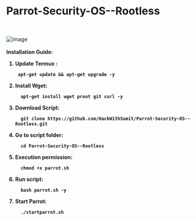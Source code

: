 # Parrot-Security-OS--Rootless
<br>

![image](https://user-images.githubusercontent.com/120317751/211311057-4f09589f-4f8c-418a-b11b-74f45101d6eb.png)
<br>
<br>
<B> Installation Guide: 
<br>
1. Update Termux :  

        apt-get update && apt-get upgrade -y

2. Install Wget: 

         apt-get install wget proot git curl -y

3. Download Script:

         git clone https://github.com/HackWithSumit/Parrot-Security-OS--Rootless.git

4. Go to script folder: 
         
         cd Parrot-Security-OS--Rootless
        
5. Execution permission:
        
         chmod +x parrot.sh
        
6. Run script: 
        
         bash parrot.sh -y
        
7. Start Parrot:
        
         ./startparrot.sh
         
